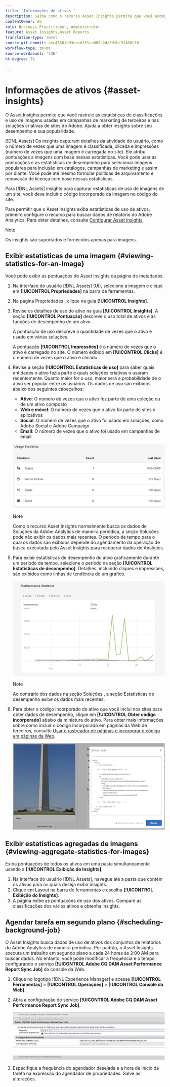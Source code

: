 ```yaml
---
title: 'Informações de ativos '
description: Saiba como o recurso Asset Insights permite que você acompanhe as classificações do usuário e as estatísticas de uso de imagens usadas em sites de terceiros, campanhas de marketing e soluções criativas do Adobe.
contentOwner: AG
role: Business Practitioner, Administrator
feature: Asset Insights,Asset Reports
translation-type: tm+mt
source-git-commit: aec4530fa93eacd151ca069c2da5d1bc92408e10
workflow-type: tm+mt
source-wordcount: '736'
ht-degree: 7%

---
```



# Informações de ativos {#asset-insights}

O Asset Insights permite que você rastreie as estatísticas de classificações e uso de imagens usadas em campanhas de marketing de terceiros e nas soluções criativas de sites do Adobe. Ajuda a obter insights sobre seu desempenho e sua popularidade.

[!DNL Assets] Os insights capturam detalhes da atividade do usuário, como o número de vezes que uma imagem é classificada, clicada e impressões (número de vezes que uma imagem é carregada no site). Ele atribui pontuações a imagens com base nessas estatísticas. Você pode usar as pontuações e as estatísticas de desempenho para selecionar imagens populares para inclusão em catálogos, campanhas de marketing e assim por diante. Você pode até mesmo formular políticas de arquivamento e renovação de licença com base nessas estatísticas.

Para [!DNL Assets] insights para capturar estatísticas de uso de imagens de um site, você deve incluir o código incorporado da imagem no código do site.

Para permitir que o Asset Insights exiba estatísticas de uso de ativos, primeiro configure o recurso para buscar dados de relatório do Adobe Analytics. Para obter detalhes, consulte [Configurar Asset Insights](/help/assets/configure-asset-insights.md).

>[!NOTE]
>
>Os insights são suportados e fornecidos apenas para imagens.

## Exibir estatísticas de uma imagem {#viewing-statistics-for-an-image}

Você pode exibir as pontuações do Asset Insights da página de metadados.

1. Na interface do usuário [!DNL Assets] (UI), selecione a imagem e clique em **[!UICONTROL Propriedades]** na barra de ferramentas.
1. Na página Propriedades , clique na guia **[!UICONTROL Insights]**.
1. Revise os detalhes de uso do ativo na guia **[!UICONTROL Insights]**. A seção **[!UICONTROL Pontuação]** descreve o uso total de ativos e as funções de desempenho de um ativo .

   A pontuação de uso descreve a quantidade de vezes que o ativo é usado em várias soluções.

   A pontuação **[!UICONTROL Impressões]** é o número de vezes que o ativo é carregado no site. O número exibido em **[!UICONTROL Clicks]** é o número de vezes que o ativo é clicado.

1. Revise a seção **[!UICONTROL Estatísticas de uso]** para saber quais entidades o ativo fazia parte e quais soluções criativas o usaram recentemente. Quanto maior for o uso, maior será a probabilidade de o ativo ser popular entre os usuários. Os dados de uso são exibidos abaixo dos seguintes cabeçalhos:

   * **Ativo**: O número de vezes que o ativo fez parte de uma coleção ou de um ativo composto
   * **Web e móvel**: O número de vezes que o ativo foi parte de sites e aplicativos
   * **Social**: O número de vezes que o ativo foi usado em soluções, como Adobe Social e Adobe Campaign
   * **Email**: O número de vezes que o ativo foi usado em campanhas de email

   ![usage_statistics](assets/usage_statistics.png)

   >[!NOTE]
   >
   >Como o recurso Asset Insights normalmente busca os dados de Soluções da Adobe Analytics de maneira periódica, a seção Soluções pode não exibir os dados mais recentes. O período de tempo para o qual os dados são exibidos depende do agendamento da operação de busca executada pelo Asset Insights para recuperar dados do Analytics.

1. Para exibir estatísticas de desempenho do ativo graficamente durante um período de tempo, selecione o período na seção **[!UICONTROL Estatísticas de desempenho]**. Detalhes, incluindo cliques e impressões, são exibidos como linhas de tendência de um gráfico.

   ![chlimage_1-3](assets/chlimage_1-3.jpeg)

   >[!NOTE]
   >
   >Ao contrário dos dados na seção Soluções , a seção Estatísticas de desempenho exibe os dados mais recentes.

1. Para obter o código incorporado do ativo que você inclui nos sites para obter dados de desempenho, clique em **[!UICONTROL Obter código incorporado]** abaixo da miniatura do ativo. Para obter mais informações sobre como incluir o código Incorporado em páginas da Web de terceiros, consulte [Usar o rastreador de páginas e incorporar o código em páginas da Web](/help/assets/use-page-tracker.md).

   ![chlimage_1-98](assets/chlimage_1-303.png)

## Exibir estatísticas agregadas de imagens {#viewing-aggregate-statistics-for-images}

Exiba pontuações de todos os ativos em uma pasta simultaneamente usando a **[!UICONTROL Exibição do Insights]**.

1. Na interface do usuário [!DNL Assets], navegue até a pasta que contém os ativos para os quais deseja exibir insights.
1. Clique em Layout na barra de ferramentas e escolha **[!UICONTROL Exibição do Insights]**.
1. A página exibe as pontuações de uso dos ativos. Compare as classificações dos vários ativos e obtenha insights.

## Agendar tarefa em segundo plano {#scheduling-background-job}

O Asset Insights busca dados de uso de ativos dos conjuntos de relatórios do Adobe Analytics de maneira periódica. Por padrão, o Asset Insights executa um trabalho em segundo plano a cada 24 horas às 2:00 AM para buscar dados. No entanto, você pode modificar a frequência e o tempo configurando o serviço **[!UICONTROL Adobe CQ DAM Asset Performance Report Sync Job]** do console da Web.

1. Clique no logotipo [!DNL Experience Manager] e acesse **[!UICONTROL Ferramentas]** > **[!UICONTROL Operações]** > **[!UICONTROL Console da Web]**.
1. Abra a configuração do serviço **[!UICONTROL Adobe CQ DAM Asset Performance Report Sync Job]**.

   ![chlimage_1-99](assets/chlimage_1-304.png)

1. Especifique a frequência do agendador desejada e a hora de início da tarefa na expressão do agendador de propriedades. Salve as alterações.
